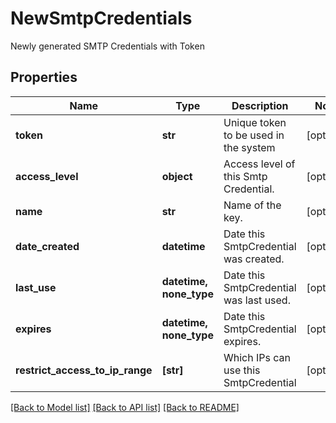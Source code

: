 # NewSmtpCredentials

Newly generated SMTP Credentials with Token
## Properties
Name | Type | Description | Notes
------------ | ------------- | ------------- | -------------
**token** | **str** | Unique token to be used in the system | [optional] 
**access_level** | **object** | Access level of this Smtp Credential. | [optional] 
**name** | **str** | Name of the key. | [optional] 
**date_created** | **datetime** | Date this SmtpCredential was created. | [optional] 
**last_use** | **datetime, none_type** | Date this SmtpCredential was last used. | [optional] 
**expires** | **datetime, none_type** | Date this SmtpCredential expires. | [optional] 
**restrict_access_to_ip_range** | **[str]** | Which IPs can use this SmtpCredential | [optional] 

[[Back to Model list]](../README.md#documentation-for-models) [[Back to API list]](../README.md#documentation-for-api-endpoints) [[Back to README]](../README.md)


